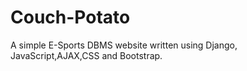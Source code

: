 # Couch-Potato
A simple E-Sports DBMS website written using Django, JavaScript,AJAX,CSS and Bootstrap.
